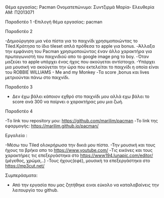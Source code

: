 Θέμα εργασίας: Pacman
Ονοματεπώνυμο: Συντζιρμά Μαρία- Ελευθερία
ΑΜ: Π2013071

Παραδοτέο 1
-Επιλογή θέμα εργασίας: pacman

Παραδοτέο 2

-Δημιούργησα μια νέα πίστα για το παιχνίδι χρησιμοποιώντας το Tiled.Κράτησα το ίδιο tileset απλά πρόθεσα το apple για bonus.
-Άλλαξα την εμφάνιση του Pacman χρησιμοποιώντας έναν άλλο χαρακτήρα για πρωταγωνιστή του παιχνιδιού απο το google image png το boy.
-Όταν μαζεύει τα apple υπάρχει ένας ήχος που ακούγεται αντίστοιχα.
-Υπάρχει μια μουσική να ακούγεται την ώρα που εκτελείται το παιχνίδι η οποία είναι του ROBBIE WILLIAMS - Me and my Monkey
-Τα score ,bonus και lives μετριούνται πάνω στο παιχνίδι.

Παραδοτέο 3

- Δεν έχω βάλει κάποιον εχθρό στο παιχνίδι μου αλλά εχω βάλει το score ανά 300 να παίρνει ο χαρακτήρας μου μια ζωή.

Παραδοτέο 4

-Tο link του repository μου: https://github.com/marilim/pacman
-Το link της εφαρμογής:  https://marilim.github.io/pacman/

Εργαλεία :

-Μέσω του Tiled ολοκρήρωσα την δικιά μου πίστα. 
-Την μουσική και τους ήχους τα βρήκα απο το https://www.youtube.com/ 
-Τις εικόνες και τους χαρακτήρες τις επεξεργάστηκα στο https://www194.lunapic.com/editor/ (μέγεθος, χρώμα,..) 
-Τους ήχους(εφέ), μουσική τα επεξεργάστηκα στο https://mp3cut.net/

Συμπεράσματα: 
- Από την εργασία που μας ζητήθηκε ειναι εύκολο να καταλαβαίνεις την λειτουργία του github.
